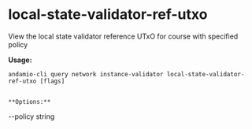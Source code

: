 # local-state-validator-ref-utxo
View the local state validator reference UTxO for course with specified policy



**Usage:**
```
andamio-cli query network instance-validator local-state-validator-ref-utxo [flags]

```


```

**Options:**
```
--policy string
```


